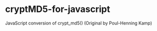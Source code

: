 cryptMD5-for-javascript
=======================

JavaScript conversion of crypt_md5() (Original by Poul-Henning Kamp)
